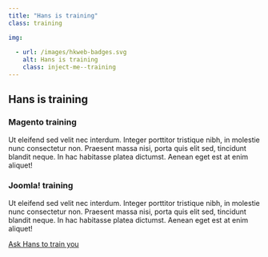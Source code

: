 ```yaml
---
title: "Hans is training"
class: training

img:
 
  - url: /images/hkweb-badges.svg
    alt: Hans is training
    class: inject-me--training
---
```


## Hans is training

### Magento training

Ut eleifend sed velit nec interdum. Integer porttitor tristique nibh, in molestie nunc consectetur non. Praesent massa nisi, porta quis elit sed, tincidunt blandit neque. 
In hac habitasse platea dictumst. Aenean eget est at enim aliquet!

### Joomla! training

Ut eleifend sed velit nec interdum. Integer porttitor tristique nibh, in molestie nunc consectetur non. Praesent massa nisi, porta quis elit sed, tincidunt blandit neque. 
In hac habitasse platea dictumst. Aenean eget est at enim aliquet!

[Ask Hans to train you](#contact)
